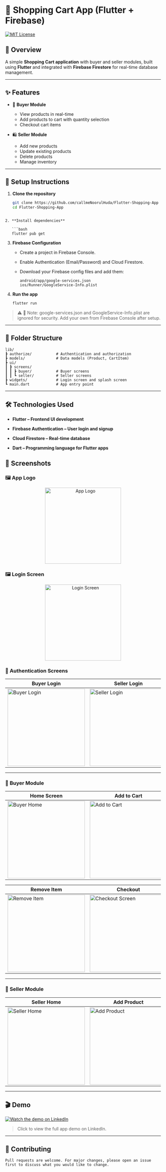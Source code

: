 # 🛒 Shopping Cart App (Flutter + Firebase)

[![MIT License](https://img.shields.io/badge/license-MIT-green)](LICENSE)

## 📱 Overview

A simple **Shopping Cart application** with buyer and seller modules, built using **Flutter** and integrated with **Firebase Firestore** for real-time database management.

---

## ✨ Features

- 👤 **Buyer Module**
  - View products in real-time
  - Add products to cart with quantity selection
  - Checkout cart items

- 🛍️ **Seller Module**
  - Add new products
  - Update existing products
  - Delete products
  - Manage inventory

---

## 🚀 Setup Instructions

1. **Clone the repository**

   ```bash
   git clone https://github.com/callmeNoorulHuda/Flutter-Shopping-App
   cd Flutter-Shopping-App

```

2. **Install dependencies**

   ```bash
   flutter pub get
   ```

3. **Firebase Configuration**

    * Create a project in Firebase Console.
    * Enable Authentication (Email/Password) and Cloud Firestore.
    * Download your Firebase config files and add them:

      ```
      android/app/google-services.json
      ios/Runner/GoogleService-Info.plist
      ```

4. **Run the app**

   ```bash
   flutter run
   ```

> ⚠️ 🔑 Note: google-services.json and GoogleService-Info.plist are ignored for security. Add your own from Firebase Console after setup.
---

## 📂 Folder Structure

```
lib/
┣ authorize/           # Authentication and authorization       
┣ models/              # Data models (Product, CartItem)
┣ ui/
┃ ┣ screens/
┃ ┃ ┣ buyer/           # Buyer screens
┃ ┃ ┗ seller/          # Seller screens
┣ widgets/             # Login screen and splash screen
┗ main.dart            # App entry point
```

---

## 🛠️ Technologies Used
- **Flutter – Frontend UI development**

- **Firebase Authentication – User login and signup**

- **Cloud Firestore – Real-time database**

- **Dart – Programming language for Flutter apps**

## 📸 Screenshots

### 🖼️ **App Logo**

<p align="center">
  <img src="assets/screenshots/app_logo.jpg" alt="App Logo" width="246"/>
</p>

### 🖼️ **Login Screen**
<p align="center">
  <img src="assets/screenshots/app_logo.jpg" alt="Login Screen" width="246"/>
</p>

### 🔑 **Authentication Screens**

| Buyer Login                                                                    | Seller Login                                                                    |
|--------------------------------------------------------------------------------|---------------------------------------------------------------------------------|
| <img src="assets/screenshots/login_screen.jpg" alt="Buyer Login" width="250"/> | <img src="assets/screenshots/seller_login.jpg" alt="Seller Login" width="250"/> |

---

### 🛒 **Buyer Module**

| Home Screen                                                                 | Add to Cart                                                                   | Cart Screen                                                                   |
|-----------------------------------------------------------------------------|-------------------------------------------------------------------------------|-------------------------------------------------------------------------------|
| <img src="assets/screenshots/buyer_home.jpg" alt="Buyer Home" width="250"/> | <img src="assets/screenshots/add_to_cart.jpg" alt="Add to Cart" width="250"/> | <img src="assets/screenshots/cart_screen.jpg" alt="Cart Screen" width="250"/> |

| Remove Item                                                                   | Checkout                                                                              | Checkout Complete                                                                 |
|-------------------------------------------------------------------------------|---------------------------------------------------------------------------------------|-----------------------------------------------------------------------------------|
| <img src="assets/screenshots/remove_item.jpg" alt="Remove Item" width="250"/> | <img src="assets/screenshots/checkout_screen.jpg" alt="Checkout Screen" width="250"/> | <img src="assets/screenshots/checkout_done.jpg" alt="Checkout Done" width="250"/> |

---

### 🏪 **Seller Module**

| Seller Home                                                                   | Add Product                                                                   | Edit Product                                                                    |
|-------------------------------------------------------------------------------|-------------------------------------------------------------------------------|---------------------------------------------------------------------------------|
| <img src="assets/screenshots/seller_home.jpg" alt="Seller Home" width="250"/> | <img src="assets/screenshots/add_product.jpg" alt="Add Product" width="250"/> | <img src="assets/screenshots/edit_product.jpg" alt="Edit Product" width="250"/> |

---


## 🎬 Demo

[![Watch the demo on LinkedIn](https://img.shields.io/badge/Watch%20Demo-LinkedIn-blue?logo=linkedin)](YOUR_LINKEDIN_POST_URL)

> Click to view the full app demo on LinkedIn.

---

## 🤝 Contributing

```
Pull requests are welcome. For major changes, please open an issue first to discuss what you would like to change.
```

